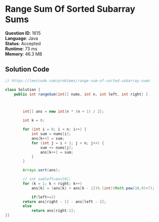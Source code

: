 # Range Sum Of Sorted Subarray Sums

**Question ID**: 1615  
**Language**: Java  
**Status**: Accepted  
**Runtime**: 73 ms  
**Memory**: 46.3 MB  

## Solution Code
```java
// https://leetcode.com/problems/range-sum-of-sorted-subarray-sums

class Solution {
    public int rangeSum(int[] nums, int n, int left, int right) {



        int[] ans = new int[n * (n + 1) / 2];

        int k = 0;

        for (int i = 0; i < n; i++) {
            int sum = nums[i];
            ans[k++] = sum;
            for (int j = i + 1; j < n; j++) {
                sum += nums[j];
                ans[k++] = sum;
            }
        }

        Arrays.sort(ans);

        // int sumleft=ans[0];
        for (k = 1; k < right; k++)
            ans[k] = (ans[k] + ans[k - 1])% (int)(Math.pow(10,9)+7);

            if(left>=2)
        return ans[right - 1] - ans[left - 2];
        else
            return ans[right-1];
}}
```

